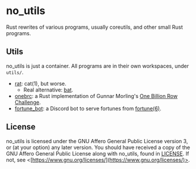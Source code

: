 # no_utils

Rust rewrites of various programs, usually coreutils, and other small Rust programs.

## Utils

no_utils is just a container. All programs are in their own workspaces, under `utils/`.

- [rat](./utils/rat/): cat(1), but worse.
    - Real alternative: [bat](https://github.com/sharkdp/bat).
- [onebrc](./utils/onebrc/): a Rust implementation of Gunnar Morling's [One Billion Row Challenge](https://www.morling.dev/blog/one-billion-row-challenge/).
- [fortune_bot](./utils/fortune_bot/): a Discord bot to serve fortunes from [fortune(6)](https://en.wikipedia.org/wiki/Fortune_(Unix)).

## License

no_utils is licensed under the GNU Affero General Public License version 3, or (at your option) any later version. You should have received a copy of the GNU Affero General Public License along with no_utils, found in [LICENSE](./LICENSE). If not, see <[https://www.gnu.org/licenses/](https://www.gnu.org/licenses/)>.
